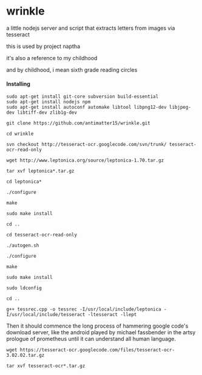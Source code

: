 wrinkle
=======

a little nodejs server and script that extracts letters from images via tesseract


this is used by project naptha


it's also a reference to my childhood


and by childhood, i mean sixth grade reading circles


#### Installing

	sudo apt-get install git-core subversion build-essential
	sudo apt-get install nodejs npm
	sudo apt-get install autoconf automake libtool libpng12-dev libjpeg-dev libtiff-dev zlib1g-dev

	git clone https://github.com/antimatter15/wrinkle.git

	cd wrinkle

	svn checkout http://tesseract-ocr.googlecode.com/svn/trunk/ tesseract-ocr-read-only

	wget http://www.leptonica.org/source/leptonica-1.70.tar.gz

	tar xvf leptonica*.tar.gz

	cd leptonica*

	./configure

	make

	sudo make install

	cd ..

	cd tesseract-ocr-read-only

	./autogen.sh

	./configure

	make

	sudo make install

	sudo ldconfig

	cd ..

	g++ tessrec.cpp -o tessrec -I/usr/local/include/leptonica -I/usr/local/include/tesseract -ltesseract -llept
	

Then it should commence the long process of hammering google code's download server, like the android played by michael fassbender in the artsy prologue of prometheus until it can understand all human language.

	wget https://tesseract-ocr.googlecode.com/files/tesseract-ocr-3.02.02.tar.gz

	tar xvf tesseract-ocr*.tar.gz

